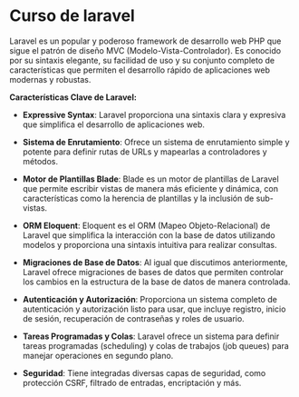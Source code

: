 # Curso de laravel

Laravel es un popular y poderoso framework de desarrollo web PHP que sigue el
patrón de diseño MVC (Modelo-Vista-Controlador). Es conocido por su sintaxis
elegante, su facilidad de uso y su conjunto completo de características que
permiten el desarrollo rápido de aplicaciones web modernas y robustas.

**Características Clave de Laravel:**

- **Expressive Syntax**: Laravel proporciona una sintaxis clara y expresiva que
  simplifica el desarrollo de aplicaciones web.

- **Sistema de Enrutamiento**: Ofrece un sistema de enrutamiento simple y
  potente para definir rutas de URLs y mapearlas a controladores y métodos.

- **Motor de Plantillas Blade**: Blade es un motor de plantillas de Laravel que
  permite escribir vistas de manera más eficiente y dinámica, con
  características como la herencia de plantillas y la inclusión de sub-vistas.

- **ORM Eloquent**: Eloquent es el ORM (Mapeo Objeto-Relacional) de Laravel que
  simplifica la interacción con la base de datos utilizando modelos y
  proporciona una sintaxis intuitiva para realizar consultas.

- **Migraciones de Base de Datos**: Al igual que discutimos anteriormente,
  Laravel ofrece migraciones de bases de datos que permiten controlar los
  cambios en la estructura de la base de datos de manera controlada.

- **Autenticación y Autorización**: Proporciona un sistema completo de
  autenticación y autorización listo para usar, que incluye registro, inicio de
  sesión, recuperación de contraseñas y roles de usuario.

- **Tareas Programadas y Colas**: Laravel ofrece un sistema para definir tareas
  programadas (scheduling) y colas de trabajos (job queues) para manejar
  operaciones en segundo plano.

- **Seguridad**: Tiene integradas diversas capas de seguridad, como protección
  CSRF, filtrado de entradas, encriptación y más.
